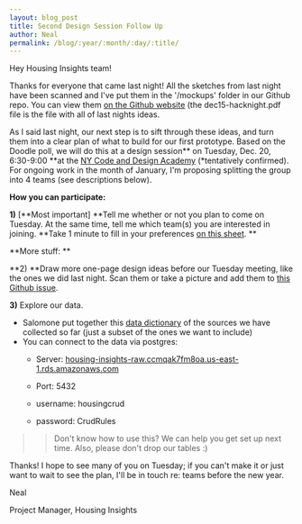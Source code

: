 ```yaml
---
layout: blog_post
title: Second Design Session Follow Up
author: Neal
permalink: /blog/:year/:month/:day/:title/
---
```

Hey Housing Insights team!

Thanks for everyone that came last night! All the sketches from last night have been scanned and I've put them in the '/mockups' folder in our Github repo. You can view them [on the Github website](https://github.com/codefordc/housing-insights/tree/dev/mockups/early-stage%20ideation) (the dec15-hacknight.pdf file is the file with all of last nights ideas.

As I said last night, our next step is to sift through these ideas, and turn them into a clear plan of what to build for our first prototype. Based on the Doodle poll, we will do this at a design session** on Tuesday, Dec. 20, 6:30-9:00 **at the [NY Code and Design Academy](https://goo.gl/maps/N5PUTw1bVLF2) (*tentatively confirmed). For ongoing work in the month of January, I'm proposing splitting the group into 4 teams (see descriptions below).

**How you can participate:**

**1)** [**Most important] **Tell me whether or not you plan to come on Tuesday. At the same time, tell me which team(s) you are interested in joining. **Take 1 minute to fill in your preferences [on this sheet](https://docs.google.com/spreadsheets/d/1gjOu2WRdGH-FiJ1u8GBRLVJo118hnfiH8SGT9fD3mVI/edit?usp=sharing). **

**More stuff: **

**2) **Draw more one-page design ideas before our Tuesday meeting, like the ones we did last night. Scan them or take a picture and add them to [this Github issue](https://github.com/codefordc/housing-insights/issues/42).

**3)** Explore our data. 

- Salomone put together this [data dictionary](https://github.com/codefordc/housing-insights/issues/38) of the sources we have collected so far (just a subset of the ones we want to include)
- You can connect to the data via postgres:
    - Server: [housing-insights-raw.ccmqak7fm8oa.us-east-1.rds.amazonaws.com](http://housing-insights-raw.ccmqak7fm8oa.us-east-1.rds.amazonaws.com/)
    - Port: 5432  

    - username: housingcrud
    - password: CrudRules

> > Don't know how to use this? We can help you get set up next time. Also, please don't drop our tables :)

Thanks! I hope to see many of you on Tuesday; if you can't make it or just want to wait to see the plan, I'll be in touch re: teams before the new year.

Neal

Project Manager, Housing Insights
